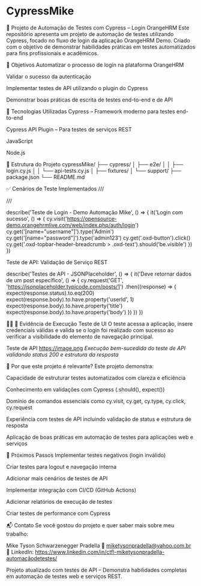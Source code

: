# CypressMike

🚀 Projeto de Automação de Testes com Cypress – Login OrangeHRM
Este repositório apresenta um projeto de automação de testes utilizando Cypress, focado no fluxo de login da aplicação OrangeHRM Demo. Criado com o objetivo de demonstrar habilidades práticas em testes automatizados para fins profissionais e acadêmicos.

📌 Objetivos
Automatizar o processo de login na plataforma OrangeHRM

Validar o sucesso da autenticação

Implementar testes de API utilizando o plugin do Cypress

Demonstrar boas práticas de escrita de testes end-to-end e de API

🧪 Tecnologias Utilizadas
Cypress – Framework moderno para testes end-to-end

Cypress API Plugin – Para testes de serviços REST

JavaScript

Node.js

📂 Estrutura do Projeto
cypressMike/
├── cypress/
│   ├── e2e/
│   │   ├── login.cy.js
│   │   └── api-tests.cy.js
│   ├── fixtures/
│   └── support/
├── package.json
└── README.md


✅ Cenários de Teste Implementados
/// <reference types="cypress"/>

/// <reference types="cypress"/>

describe('Teste de Login - Demo Automação Mike', () => {
  it('Login com sucesso', () => {
    cy.visit('https://opensource-demo.orangehrmlive.com/web/index.php/auth/login')
    cy.get('[name="username"]').type('Admin')
    cy.get('[name="password"]').type('admin123')
    cy.get('.oxd-button').click()
    cy.get('.oxd-topbar-header-breadcrumb > .oxd-text').should('be.visible')
  })
})

Teste de API: Validação de Serviço REST

describe('Testes de API - JSONPlaceholder', () => {
  it('Deve retornar dados de um post específico', () => {
    cy.request('GET', 'https://jsonplaceholder.typicode.com/posts/1')
      .then((response) => {
        expect(response.status).to.eq(200)
        expect(response.body).to.have.property('userId', 1)
        expect(response.body).to.have.property('title')
        expect(response.body).to.have.property('body')
      })
  })
})


📸 Evidência de Execução
Teste de UI
O teste acessa a aplicação, insere credenciais válidas e valida se o login foi realizado com sucesso ao verificar a visibilidade do elemento de navegação principal.

Teste de API
https://image.png
*Execução bem-sucedida do teste de API validando status 200 e estrutura da resposta*


💼 Por que este projeto é relevante?
Este projeto demonstra:

Capacidade de estruturar testes automatizados com clareza e eficiência

Conhecimento em validações com Cypress (.should(), expect())

Domínio de comandos essenciais como cy.visit, cy.get, cy.type, cy.click, cy.request

Experiência com testes de API incluindo validação de status e estrutura de resposta

Aplicação de boas práticas em automação de testes para aplicações web e serviços

🚀 Próximos Passos
Implementar testes negativos (login inválido)

Criar testes para logout e navegação interna

Adicionar mais cenários de testes de API

Implementar integração com CI/CD (GitHub Actions)

Adicionar relatórios de execução de testes

Criar testes de performance com Cypress


📬 Contato
Se você gostou do projeto e quer saber mais sobre meu trabalho:

Mike Tyson Schwarzenegger Pradella
📧 miketysonpradella@yahoo.com.br
💼 LinkedIn: https://www.linkedin.com/in/ctfl-miketysonpradella-automaçãodetestes/

Projeto atualizado com testes de API – Demonstra habilidades completas em automação de testes web e serviços REST.



